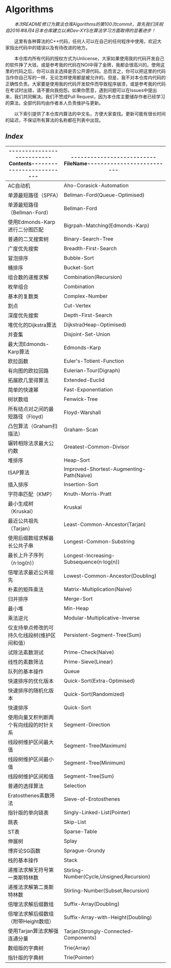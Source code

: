 # Algorithms
&emsp;&emsp;*本次README修订为算法仓库Algorithms的第100次commit，首先我们庆祝自2016年8月4日本仓库建立以来Dev-XYS在算法学习方面取得的显著进步！*

&emsp;&emsp;这里有各种算法的C++代码，任何人可以在自己的任何程序中使用，欢迎大家指出代码中的错误以及有待改进的地方。

&emsp;&emsp;本仓库内所有代码的授权方式为Unlicense，大家如果使用我的代码开发自己的软件挣了大钱，或是参考我的代码在NOI中得了金牌，我都会很高兴的。使用这里的代码之后，你可以自主选择是否公开源代码。总而言之，你可以把这里的代码当作你自己写的一样，无论怎样使用都是被允许的。但是，我不对本仓库内代码的正确性负责。大家要是使用我的代码开发软件而导致程序崩溃，或是参考我的代码在考试时出错，请不要向我抱怨。如果你愿意，遇到问题可以在Issues中提出来，我们共同解决。我们不赞成Pull Request，因为本仓库主要储存作者已经学习的算法，全部代码均由作者本人负责维护与更新。

&emsp;&emsp;以下索引提供了本仓库内算法的中文名，方便大家查找。更新可能有很长时间的延迟，不保证所有算法的名称都在列表中出现。
## *Index*
| --------------------------Contents-------------------------- | --------------------------FileName-------------------------- |
| ------------------------------------------------------------ | ------------------------------------------------------------ |
| AC自动机 | Aho-Corasick-Automation |
| 单源最短路径（SPFA） | Bellman-Ford(Queue-Optimised) |
| 单源最短路径（Bellman-Ford） | Bellman-Ford |
| 使用Edmonds-Karp进行二分图匹配 | Bigrpah-Matching(Edmonds-Karp) |
| 普通的二叉搜索树 | Binary-Search-Tree |
| 广度优先搜索 | Breadth-First-Search |
| 冒泡排序 | Bubble-Sort |
| 桶排序 | Bucket-Sort |
| 组合数的递推求解 | Combination(Recursion) |
| 枚举组合 | Combination |
| 基本的复数类 | Complex-Number |
| 割点 | Cut-Vertex |
| 深度优先搜索 | Depth-First-Search |
| 堆优化的Dijkstra算法 | Dijkstra(Heap-Optimised) |
| 并查集  | Disjoint-Set-Union |
| 最大流Edmonds-Karp算法 | Edmonds-Karp |
| 欧拉函数 | Euler's-Totient-Function |
| 有向图的欧拉回路 | Eulerian-Tour(Digraph) |
| 拓展欧几里得算法 | Extended-Euclid |
| 简单的快速幂 | Fast-Exponentiation |
| 树状数组 | Fenwick-Tree |
| 所有结点对之间的最短路径（Floyd） | Floyd-Warshall |
| 凸包算法（Graham扫描法） | Graham-Scan |
| 辗转相除法求最大公约数 | Greatest-Common-Divisor |
| 堆排序 | Heap-Sort |
| ISAP算法 | Improved-Shortest-Augmenting-Path(Naive) |
| 插入排序 | Insertion-Sort |
| 字符串匹配（KMP） | Knuth-Morris-Pratt |
| 最小生成树（Kruskal） | Kruskal |
| 最近公共祖先（Tarjan） | Least-Common-Ancestor(Tarjan) |
| 使用后缀数组求解最长公共子串 | Longest-Common-Substring |
| 最长上升子序列（n·log(n)） | Longest-Increasing-Subsequence(n·log(n)) |
| 倍增法求最近公共祖先 | Lowest-Common-Ancestor(Doubling) |
| 朴素的矩阵乘法 | Matrix-Multiplication(Naive) |
| 归并排序 | Merge-Sort |
| 最小堆 | Min-Heap |
| 乘法逆元 | Modular-Multiplicative-Inverse |
| 仅支持单点修改的可持久化线段树(维护区间和值） | Persistent-Segment-Tree(Sum) |
| 试除法素数测试 | Prime-Check(Naive) |
| 线性的素数筛法 | Prime-Sieve(Linear) |
| 队列的基本操作 | Queue |
| 快速排序的优化版本 | Quick-Sort(Extra-Optimised) |
| 快速排序的随机化版本 | Quick-Sort(Randomized) |
| 快速排序 | Quick-Sort |
| 使用向量叉积判断两个有向线段的时针关系 | Segment-Direction |
| 线段树维护区间最大值 | Segment-Tree(Maximum) |
| 线段树维护区间最小值 | Segment-Tree(Minimum) |
| 线段树维护区间和值 | Segment-Tree(Sum) |
| 普通的选择算法 | Selection |
| Eratosthenes素数筛法 | Sieve-of-Erotosthenes |
| 指针版的单向链表 | Singly-Linked-List(Pointer) |
| 跳表 | Skip-List |
| ST表 | Sparse-Table |
| 伸展树 | Splay |
| 博弈论SG函数 | Sprague-Grundy |
| 栈的基本操作 | Stack |
| 递推法求解无符号第一类斯特林数 | Stirling-Number(Cycle,Unsigned,Recursion) |
| 递推法求解第二类斯特林数 | Stirling-Number(Subset,Recursion) |
| 倍增法求解后缀数组 | Suffix-Array(Doubling) |
| 倍增法求解后缀数组（附带Height数组） | Suffix-Array-with-Height(Doubling) |
| 使用Tarjan算法求解强连通分量 | Tarjan(Strongly-Connected-Components) |
| 数组版的字典树 | Trie(Array) |
| 指针版的字典树 | Trie(Pointer) |
